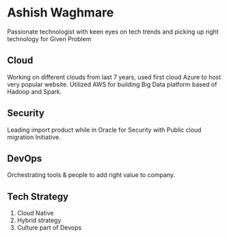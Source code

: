 # Ashish Waghmare

Passionate technologist with keen eyes on tech trends and picking up right technology for Given Problem

## Cloud

Working on different clouds from last 7 years, used first cloud Azure to host very popular website. Utilized AWS for building Big Data platform based of Hadoop and Spark.

## Security

Leading import product while in Oracle for Security with Public cloud migration Initiative.

## DevOps 

Orchestrating tools & people to add right value to company.

## Tech Strategy

1. Cloud Native
2. Hybrid strategy
3. Culture part of Devops

